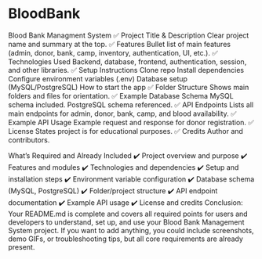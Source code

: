 # BloodBank
Blood Bank Managment System 
✅ Project Title & Description
Clear project name and summary at the top.
✅ Features
Bullet list of main features (admin, donor, bank, camp, inventory, authentication, UI, etc.).
✅ Technologies Used
Backend, database, frontend, authentication, session, and other libraries.
✅ Setup Instructions
Clone repo
Install dependencies
Configure environment variables (.env)
Database setup (MySQL/PostgreSQL)
How to start the app
✅ Folder Structure
Shows main folders and files for orientation.
✅ Example Database Schema
MySQL schema included.
PostgreSQL schema referenced.
✅ API Endpoints
Lists all main endpoints for admin, donor, bank, camp, and blood availability.
✅ Example API Usage
Example request and response for donor registration.
✅ License
States project is for educational purposes.
✅ Credits
Author and contributors.


What’s Required and Already Included
✔️ Project overview and purpose
✔️ Features and modules
✔️ Technologies and dependencies
✔️ Setup and installation steps
✔️ Environment variable configuration
✔️ Database schema (MySQL, PostgreSQL)
✔️ Folder/project structure
✔️ API endpoint documentation
✔️ Example API usage
✔️ License and credits
Conclusion:
Your README.md is complete and covers all required points for users and developers to understand, set up, and use your Blood Bank Management System project.
If you want to add anything, you could include screenshots, demo GIFs, or troubleshooting tips, but all core requirements are already present.
